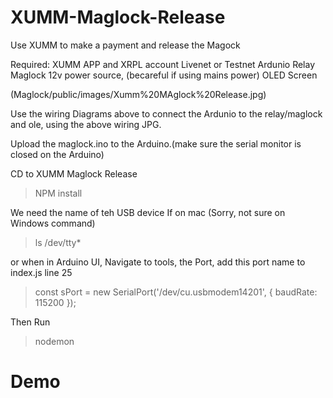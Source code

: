 # XUMM-Maglock-Release
Use XUMM to make a payment and release the Magock

Required:
XUMM APP and XRPL account Livenet or Testnet
Ardunio
Relay
Maglock
12v power source, (becareful if using mains power)
OLED Screen



(Maglock/public/images/Xumm%20MAglock%20Release.jpg)

Use the wiring Diagrams above to connect the Ardunio to the relay/maglock and ole, using the above wiring JPG.

Upload the maglock.ino to the Arduino.(make sure the serial monitor is closed on the Arduino)

CD to XUMM Maglock Release

>NPM install

We need the name of teh USB device
If on mac (Sorry, not sure on Windows command)
> ls /dev/tty*

or when in Arduino UI, Navigate to tools, the Port, add this port name to index.js line 25
> const sPort = new SerialPort('/dev/cu.usbmodem14201', { baudRate: 115200 });

Then Run

> nodemon

# Demo


